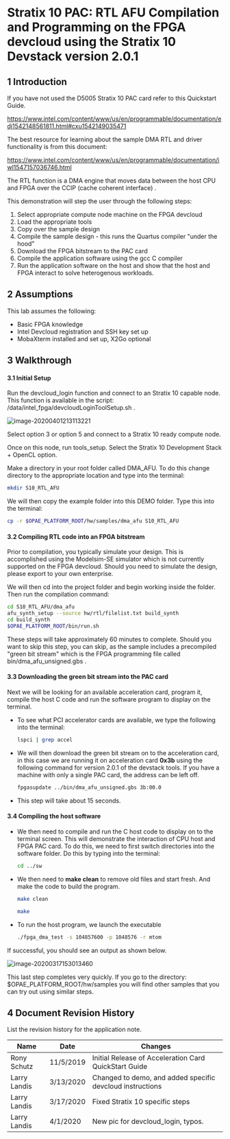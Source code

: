 

# Stratix 10 PAC: RTL AFU Compilation and Programming on the FPGA devcloud using the Stratix 10 Devstack version 2.0.1

 

## 1       Introduction

If you have not used the D5005 Stratix 10  PAC card refer to this Quickstart Guide.

https://www.intel.com/content/www/us/en/programmable/documentation/edj1542148561811.html#cxu1542149035471

The best resource for learning about the sample DMA RTL and driver functionality is from this document: 

https://www.intel.com/content/www/us/en/programmable/documentation/iwl1547157036746.html

The RTL function is a DMA engine that moves data between the host CPU and FPGA over the CCIP (cache coherent interface) .

This demonstration will step the user through the following steps:

1. Select appropriate compute node machine on the FPGA devcloud
2. Load the appropriate tools
3. Copy over the sample design
4. Compile the sample design - this runs the Quartus compiler "under the hood"
5. Download the FPGA bitstream to the PAC card
6. Compile the application software using the gcc C compiler
7. Run the application software on the host and show that the host and FPGA interact to solve heterogenous workloads.



## 2       Assumptions

This lab assumes the following:

- Basic FPGA knowledge
- Intel Devcloud registration and SSH key set up
- MobaXterm installed and set up, X2Go optional



## 3       Walkthrough

#### 3.1            Initial Setup

Run the devcloud_login function and connect to an Stratix 10 capable node. This function is available in the script: /data/intel_fpga/devcloudLoginToolSetup.sh .

![image-20200401213113221](C:\Users\llandis\AppData\Roaming\Typora\typora-user-images\image-20200401213113221.png)

Select option 3 or option 5 and connect to a Stratix 10 ready compute node.



Once on this node, run tools_setup. Select the Stratix 10 Development Stack + OpenCL option.

Make a directory in your root folder called DMA_AFU. To do this change directory to the appropriate location and type into the terminal:

```bash
mkdir S10_RTL_AFU
```

We will then copy the example folder into this DEMO folder. Type this into the terminal:

```bash
cp -r $OPAE_PLATFORM_ROOT/hw/samples/dma_afu S10_RTL_AFU
```

#### 3.2 Compiling RTL code into an FPGA bitstream

Prior to compilation, you typically simulate your design. This is accomplished using the Modelsim-SE simulator which is not currently supported on the FPGA devcloud. Should you need to simulate the design, please export to your own enterprise.

We will then cd into the project folder and begin working inside the folder. Then run the compilation command:

```bash
cd S10_RTL_AFU/dma_afu
afu_synth_setup --source hw/rtl/filelist.txt build_synth
cd build_synth
$OPAE_PLATFORM_ROOT/bin/run.sh
```

These steps will take approximately 60 minutes to complete. Should you want to skip this step, you can skip, as the sample includes a precompiled "green bit stream" which is the FPGA programming file called bin/dma_afu_unsigned.gbs .



#### 3.3 Downloading the green bit stream into the PAC card

Next we will be looking for an available acceleration card, program it, compile the host C code and run the software program to display on the terminal.

- To see what PCI accelerator cards are available, we type the following into the terminal:

  ```bash
  lspci | grep accel
  ```

- We will then download the green bit stream on to the acceleration card, in this case we are running it on acceleration card **0x3b** using the following command for version 2.0.1 of the devstack tools. If you have a machine with only a single PAC card, the address can be left off.

  ```bash
  fpgasupdate ../bin/dma_afu_unsigned.gbs 3b:00.0
  ```

- This step will take about 15 seconds. 

#### 3.4 Compiling the host software

- We then need to compile and run the C host code to display on to the terminal screen. This will demonstrate the interaction of CPU host and FPGA PAC card. To do this, we need to first switch directories into the software folder. Do this by typing into the terminal:

  ```bash
  cd ../sw
  ```

- We then need to **make clean** to remove old files and start fresh. And make the code to build the program.

  ```bash
  make clean
  ```

  ```bash
  make
  ```

- To run the host program, we launch the executable

  ```bash
  ./fpga_dma_test -s 104857600 -p 1048576 -r mtom
  ```

If successful, you should see an output as shown below.

![image-20200317153013460](https://user-images.githubusercontent.com/59750149/77005409-fb576c00-691d-11ea-9ac3-68ef69067bc1.png)

   

This last step completes very quickly. If you go to the directory: $OPAE_PLATFORM_ROOT/hw/samples you will find other samples that you can try out using similar steps.

## 4       Document Revision History

List the revision history for the application note.

| Name         | Date      | Changes                                                   |
| ------------ | --------- | --------------------------------------------------------- |
| Rony Schutz  | 11/5/2019 | Initial Release of Acceleration   Card QuickStart Guide   |
| Larry Landis | 3/13/2020 | Changed to demo, and added specific devcloud instructions |
| Larry Landis | 3/17/2020 | Fixed Stratix 10 specific steps                           |
| Larry Landis | 4/1/2020  | New pic for devcloud_login, typos.                        |



 
